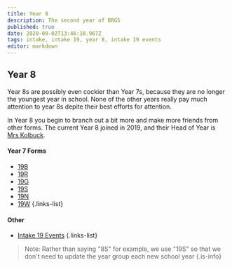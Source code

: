 ```yaml
---
title: Year 8
description: The second year of BRGS
published: true
date: 2020-09-02T13:46:18.967Z
tags: intake, intake 19, year 8, intake 19 events
editor: markdown
---
```


##  Year 8
 Year 8s are possibly even cockier than Year 7s, because they are no longer the youngest year in school. None of the other years really pay much attention to year 8s depite their best efforts for attention.
 
 In Year 8 you begin to branch out a bit more and make more friends from other forms.
The current Year 8 joined in 2019, and their Head of Year is [Mrs Kolbuck](/teachers/mrs-kolbuck).

#### Year 7 Forms
- [19B](/students/intake19/b)
- [19R](/students/intake19/r)
- [19G](/students/intake19/g)
- [19S](/students/intake19/s)
- [19N](/students/intake19/n)
- [19W](/students/intake19/w)
{.links-list}

#### Other
- [Intake 19 Events](/students/intake19/events)
{.links-list}

> Note:  Rather than saying "8S" for example, we use "19S" so that we don't need to update the year group each new school year
{.is-info}
